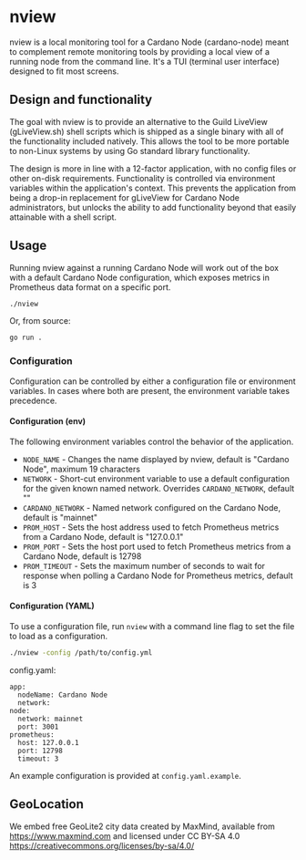 # nview

nview is a local monitoring tool for a Cardano Node (cardano-node) meant to
complement remote monitoring tools by providing a local view of a running
node from the command line. It's a TUI (terminal user interface) designed to
fit most screens.

## Design and functionality

The goal with nview is to provide an alternative to the Guild LiveView
(gLiveView.sh) shell scripts which is shipped as a single binary with all of
the functionality included natively. This allows the tool to be more portable
to non-Linux systems by using Go standard library functionality.

The design is more in line with a 12-factor application, with no config
files or other on-disk requirements. Functionality is controlled via
environment variables within the application's context. This prevents the
application from being a drop-in replacement for gLiveView for Cardano Node
administrators, but unlocks the ability to add functionality beyond that
easily attainable with a shell script.

## Usage

Running nview against a running Cardano Node will work out of the box with a
default Cardano Node configuration, which exposes metrics in Prometheus data
format on a specific port.

```bash
./nview
```

Or, from source:
```bash
go run .
```

### Configuration

Configuration can be controlled by either a configuration file or environment
variables. In cases where both are present, the environment variable takes
precedence.

#### Configuration (env)

The following environment variables control the behavior of the application.

- `NODE_NAME` - Changes the name displayed by nview, default is "Cardano
  Node", maximum 19 characters
- `NETWORK` - Short-cut environment variable to use a default configuration
  for the given known named network. Overrides `CARDANO_NETWORK`, default ""
- `CARDANO_NETWORK` - Named network configured on the Cardano Node, default
  is "mainnet"
- `PROM_HOST` - Sets the host address used to fetch Prometheus metrics from a
  Cardano Node, default is "127.0.0.1"
- `PROM_PORT` - Sets the host port used to fetch Prometheus metrics from a
  Cardano Node, default is 12798
- `PROM_TIMEOUT` - Sets the maximum number of seconds to wait for response
  when polling a Cardano Node for Prometheus metrics, default is 3

#### Configuration (YAML)

To use a configuration file, run `nview` with a command line flag to set the
file to load as a configuration.

```bash
./nview -config /path/to/config.yml
```

config.yaml:
```
app:
  nodeName: Cardano Node
  network:
node:
  network: mainnet
  port: 3001
prometheus:
  host: 127.0.0.1
  port: 12798
  timeout: 3
```

An example configuration is provided at `config.yaml.example`.

## GeoLocation

We embed free GeoLite2 city data created by MaxMind, available
from https://www.maxmind.com and licensed under CC BY-SA 4.0
<https://creativecommons.org/licenses/by-sa/4.0/>
